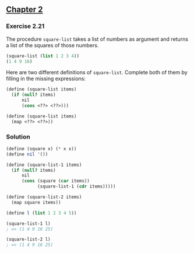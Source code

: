 ## [Chapter 2](../index.md#2-Building-Abstractions-with-Data)

### Exercise 2.21

The procedure `square-list` takes a list of numbers as argument and returns a list of the squares of those numbers.

```scheme
(square-list (list 1 2 3 4))
(1 4 9 16)
```

Here are two different definitions of `square-list`. Complete both of them by filling in the missing expressions:

```scheme
(define (square-list items)
  (if (null? items)
      nil
      (cons <??> <??>)))

(define (square-list items)
  (map <??> <??>))
```

### Solution

```scheme
(define (square x) (* x x))
(define nil '())

(define (square-list-1 items)
  (if (null? items)
      nil
      (cons (square (car items))
            (square-list-1 (cdr items)))))

(define (square-list-2 items)
  (map square items))

(define l (list 1 2 3 4 5))

(square-list-1 l)
; => (1 4 9 16 25)

(square-list-2 l)
; => (1 4 9 16 25)
```

